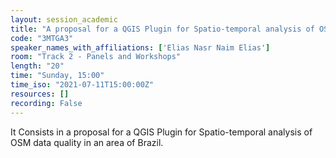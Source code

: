 ```yaml
---
layout: session_academic
title: "A proposal for a QGIS Plugin for Spatio-temporal analysis of OSM data quality: the case study for the city of Salvador, Brazil"
code: "3MTGA3"
speaker_names_with_affiliations: ['Elias Nasr Naim Elias']
room: "Track 2 - Panels and Workshops"
length: "20"
time: "Sunday, 15:00"
time_iso: "2021-07-11T15:00:00Z"
resources: []
recording: False
---
```

It Consists in a proposal for a QGIS Plugin for Spatio-temporal analysis of OSM data quality in an area of Brazil.
